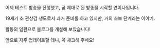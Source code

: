 어제 테스트 방송을 진행했고, 곧 제대로 된 방송을 시작할 연이나입니다.

19세기 초 관상감 생도로서 과거 준비를 하고 있지만, 거의 초보 단계라는 이야기.

활동의 일환으로 블로그를 개설해 보았습니다!

앞으로 자주 업데이트할 테니, 꼭 체크해 주세요!